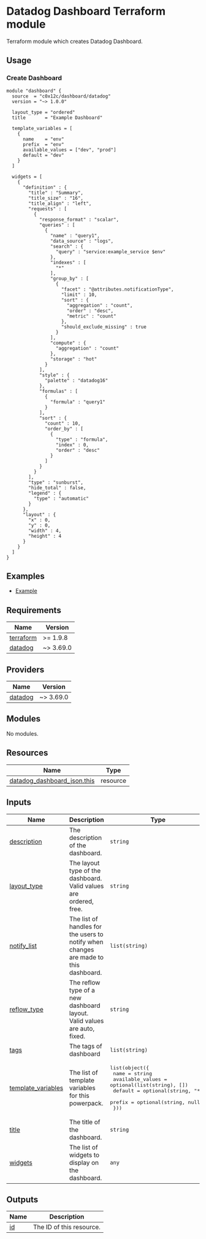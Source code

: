 # Datadog Dashboard Terraform module

Terraform module which creates Datadog Dashboard.

## Usage

### Create Dashboard

```hcl
module "dashboard" {
  source  = "c0x12c/dashboard/datadog"
  version = "~> 1.0.0"

  layout_type = "ordered"
  title       = "Example Dashboard"

  template_variables = [
    {
      name    = "env"
      prefix  = "env"
      available_values = ["dev", "prod"]
      default = "dev"
    }
  ]

  widgets = [
    {
      "definition" : {
        "title" : "Summary",
        "title_size" : "16",
        "title_align" : "left",
        "requests" : [
          {
            "response_format" : "scalar",
            "queries" : [
              {
                "name" : "query1",
                "data_source" : "logs",
                "search" : {
                  "query" : "service:example_service $env"
                },
                "indexes" : [
                  "*"
                ],
                "group_by" : [
                  {
                    "facet" : "@attributes.notificationType",
                    "limit" : 10,
                    "sort" : {
                      "aggregation" : "count",
                      "order" : "desc",
                      "metric" : "count"
                    },
                    "should_exclude_missing" : true
                  }
                ],
                "compute" : {
                  "aggregation" : "count"
                },
                "storage" : "hot"
              }
            ],
            "style" : {
              "palette" : "datadog16"
            },
            "formulas" : [
              {
                "formula" : "query1"
              }
            ],
            "sort" : {
              "count" : 10,
              "order_by" : [
                {
                  "type" : "formula",
                  "index" : 0,
                  "order" : "desc"
                }
              ]
            }
          }
        ],
        "type" : "sunburst",
        "hide_total" : false,
        "legend" : {
          "type" : "automatic"
        }
      },
      "layout" : {
        "x" : 0,
        "y" : 0,
        "width" : 4,
        "height" : 4
      }
    }
  ]
}
```

## Examples

- [Example](./examples/complete/)

<!-- BEGIN_TF_DOCS -->

## Requirements

| Name | Version |
|------|---------|
| <a name="requirement_terraform"></a> [terraform](#requirement\_terraform) | >= 1.9.8 |
| <a name="requirement_datadog"></a> [datadog](#requirement\_datadog) | ~> 3.69.0 |

## Providers

| Name | Version |
|------|---------|
| <a name="provider_datadog"></a> [datadog](#provider\_datadog) | ~> 3.69.0 |

## Modules

No modules.

## Resources

| Name | Type |
|------|------|
| [datadog_dashboard_json.this](https://registry.terraform.io/providers/DataDog/datadog/latest/docs/resources/dashboard_json) | resource |

## Inputs

| Name | Description | Type | Default | Required |
|------|-------------|------|---------|:--------:|
| <a name="input_description"></a> [description](#input\_description) | The description of the dashboard. | `string` | `null` | no |
| <a name="input_layout_type"></a> [layout\_type](#input\_layout\_type) | The layout type of the dashboard. Valid values are ordered, free. | `string` | n/a | yes |
| <a name="input_notify_list"></a> [notify\_list](#input\_notify\_list) | The list of handles for the users to notify when changes are made to this dashboard. | `list(string)` | `[]` | no |
| <a name="input_reflow_type"></a> [reflow\_type](#input\_reflow\_type) | The reflow type of a new dashboard layout. Valid values are auto, fixed. | `string` | `null` | no |
| <a name="input_tags"></a> [tags](#input\_tags) | The tags of dashboard | `list(string)` | `[]` | no |
| <a name="input_template_variables"></a> [template\_variables](#input\_template\_variables) | The list of template variables for this powerpack. | <pre>list(object({<br/>    name             = string<br/>    available_values = optional(list(string), [])<br/>    default          = optional(string, "*")<br/>    prefix           = optional(string, null)<br/>  }))</pre> | `[]` | no |
| <a name="input_title"></a> [title](#input\_title) | The title of the dashboard. | `string` | n/a | yes |
| <a name="input_widgets"></a> [widgets](#input\_widgets) | The list of widgets to display on the dashboard. | `any` | `[]` | no |

## Outputs

| Name | Description |
|------|-------------|
| <a name="output_id"></a> [id](#output\_id) | The ID of this resource. |

<!-- END_TF_DOCS -->

